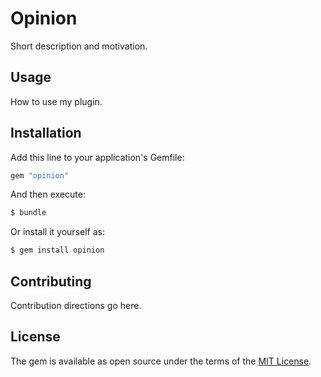 # Opinion
Short description and motivation.

## Usage
How to use my plugin.

## Installation
Add this line to your application's Gemfile:

```ruby
gem "opinion"
```

And then execute:
```bash
$ bundle
```

Or install it yourself as:
```bash
$ gem install opinion
```

## Contributing
Contribution directions go here.

## License
The gem is available as open source under the terms of the [MIT License](https://opensource.org/licenses/MIT).
